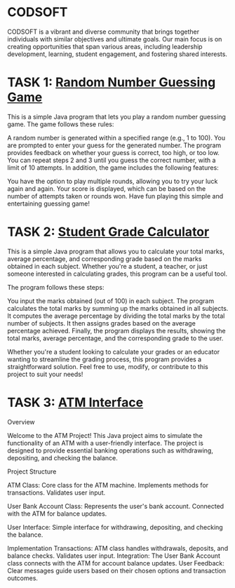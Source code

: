 # CODSOFT
CODSOFT is a vibrant and diverse community that brings together
individuals with similar objectives and ultimate goals. Our main focus
is on creating opportunities that span various areas, including
leadership development, learning, student engagement, and fostering
shared interests.

# TASK 1: [Random Number Guessing Game](task1.java)

This is a simple Java program that lets you play a random number guessing game. The game follows these rules:

A random number is generated within a specified range (e.g., 1 to 100).
You are prompted to enter your guess for the generated number.
The program provides feedback on whether your guess is correct, too high, or too low.
You can repeat steps 2 and 3 until you guess the correct number, with a limit of 10 attempts.
In addition, the game includes the following features:

You have the option to play multiple rounds, allowing you to try your luck again and again.
Your score is displayed, which can be based on the number of attempts taken or rounds won.
Have fun playing this simple and entertaining guessing game!

# TASK 2: [Student Grade Calculator](task2.java)

This is a simple Java program that allows you to calculate your total marks, average percentage, and corresponding grade based on the marks obtained in each subject. Whether you're a student, a teacher, or just someone interested in calculating grades, this program can be a useful tool.

The program follows these steps:

You input the marks obtained (out of 100) in each subject.
The program calculates the total marks by summing up the marks obtained in all subjects.
It computes the average percentage by dividing the total marks by the total number of subjects.
It then assigns grades based on the average percentage achieved.
Finally, the program displays the results, showing the total marks, average percentage, and the corresponding grade to the user.

Whether you're a student looking to calculate your grades or an educator wanting to streamline the grading process, this program provides a straightforward solution. Feel free to use, modify, or contribute to this project to suit your needs!

# TASK 3: [ATM Interface](task_3.java)

Overview

Welcome to the ATM Project! This Java project aims to simulate the functionality of an ATM with a user-friendly interface. The project is designed to provide essential banking operations such as withdrawing, depositing, and checking the balance.

Project Structure

ATM Class:
Core class for the ATM machine.
Implements methods for transactions.
Validates user input.

User Bank Account Class:
Represents the user's bank account.
Connected with the ATM for balance updates.

User Interface:
Simple interface for withdrawing, depositing, and checking the balance.

Implementation
Transactions: ATM class handles withdrawals, deposits, and balance checks.
Validates user input.
Integration: The User Bank Account class connects with the ATM for account balance updates.
User Feedback: Clear messages guide users based on their chosen options and transaction outcomes.
